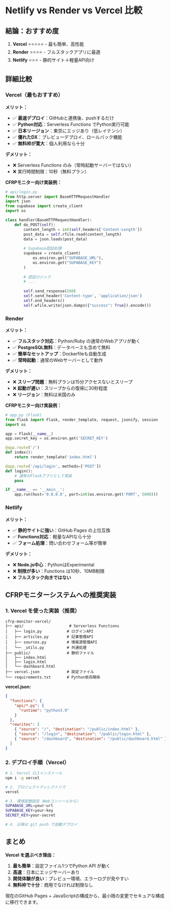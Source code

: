 # Netlify vs Render vs Vercel 比較

## 結論：おすすめ度
1. **Vercel** ⭐⭐⭐⭐⭐ - 最も簡単、高性能
2. **Render** ⭐⭐⭐⭐ - フルスタックアプリに最適
3. **Netlify** ⭐⭐⭐ - 静的サイト＋軽量API向け

## 詳細比較

### Vercel（最もおすすめ）

**メリット：**
- ✅ **最速デプロイ**：GitHubと連携後、pushするだけ
- ✅ **Python対応**：Serverless Functions でPython実行可能
- ✅ **日本リージョン**：東京にエッジあり（低レイテンシ）
- ✅ **優れたDX**：プレビューデプロイ、ロールバック機能
- ✅ **無料枠が寛大**：個人利用なら十分

**デメリット：**
- ❌ Serverless Functions のみ（常時起動サーバーではない）
- ❌ 実行時間制限：10秒（無料プラン）

**CFRPモニター向け実装例：**
```python
# api/login.py
from http.server import BaseHTTPRequestHandler
import json
from supabase import create_client
import os

class handler(BaseHTTPRequestHandler):
    def do_POST(self):
        content_length = int(self.headers['Content-Length'])
        post_data = self.rfile.read(content_length)
        data = json.loads(post_data)
        
        # Supabase認証処理
        supabase = create_client(
            os.environ.get("SUPABASE_URL"),
            os.environ.get("SUPABASE_KEY")
        )
        
        # 認証ロジック
        # ...
        
        self.send_response(200)
        self.send_header('Content-type', 'application/json')
        self.end_headers()
        self.wfile.write(json.dumps({"success": True}).encode())
```

### Render

**メリット：**
- ✅ **フルスタック対応**：Python/Ruby の通常のWebアプリが動く
- ✅ **PostgreSQL無料**：データベースも含めて無料
- ✅ **簡単なセットアップ**：Dockerfileも自動生成
- ✅ **常時起動**：通常のWebサーバーとして動作

**デメリット：**
- ❌ **スリープ問題**：無料プランは15分アクセスないとスリープ
- ❌ **起動が遅い**：スリープからの復帰に30秒程度
- ❌ **リージョン**：無料は米国のみ

**CFRPモニター向け実装例：**
```python
# app.py (Flask)
from flask import Flask, render_template, request, jsonify, session
import os

app = Flask(__name__)
app.secret_key = os.environ.get('SECRET_KEY')

@app.route('/')
def index():
    return render_template('index.html')

@app.route('/api/login', methods=['POST'])
def login():
    # 通常のFlaskアプリとして実装
    pass

if __name__ == '__main__':
    app.run(host='0.0.0.0', port=int(os.environ.get('PORT', 5000)))
```

### Netlify

**メリット：**
- ✅ **静的サイトに強い**：GitHub Pages の上位互換
- ✅ **Functions対応**：軽量なAPIなら十分
- ✅ **フォーム処理**：問い合わせフォーム等が簡単

**デメリット：**
- ❌ **Node.js中心**：PythonはExperimental
- ❌ **制限が多い**：Functions は10秒、10MB制限
- ❌ **フルスタック向きではない**

## CFRPモニターシステムへの推奨実装

### 1. Vercel を使った実装（推奨）

```
cfrp-monitor-vercel/
├── api/                    # Serverless Functions
│   ├── login.py           # ログインAPI
│   ├── articles.py        # 記事管理API
│   ├── sources.py         # 情報源管理API
│   └── _utils.py          # 共通処理
├── public/                # 静的ファイル
│   ├── index.html
│   ├── login.html
│   └── dashboard.html
├── vercel.json            # 設定ファイル
└── requirements.txt       # Python依存関係
```

**vercel.json:**
```json
{
  "functions": {
    "api/*.py": {
      "runtime": "python3.9"
    }
  },
  "rewrites": [
    { "source": "/", "destination": "/public/index.html" },
    { "source": "/login", "destination": "/public/login.html" },
    { "source": "/dashboard", "destination": "/public/dashboard.html" }
  ]
}
```

### 2. デプロイ手順（Vercel）

```bash
# 1. Vercel CLIインストール
npm i -g vercel

# 2. プロジェクトディレクトリで
vercel

# 3. 環境変数設定（Webコンソールから）
SUPABASE_URL=your-url
SUPABASE_KEY=your-key
SECRET_KEY=your-secret

# 4. 以降は git push で自動デプロイ
```

## まとめ

**Vercel を選ぶべき理由：**
1. **最も簡単**：設定ファイル1つでPython API が動く
2. **高速**：日本にエッジサーバーあり
3. **開発体験が良い**：プレビュー環境、エラーログが見やすい
4. **無料枠で十分**：商用でなければ制限なし

現在のGitHub Pages + JavaScriptの構成から、最小限の変更でセキュアな構成に移行できます。